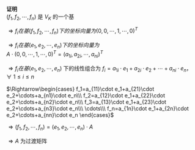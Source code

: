 **证明**  
$(f_1,f_2,\cdots,f_n)$ 是 $V_K$ 的一个基  
  
$\Rightarrow f_i在基(f_1,f_2,\cdots,f_n)下的  
坐标向量为(0,0,\cdots,1,\cdots,0)^T$  
  
$\Rightarrow f_i在基(e_1,e_2,\cdots,e_n)下的  
坐标向量为$  
$A\cdot(0,0,\cdots,1,\cdots,0)^T  
=(a_{1i},a_{2i},\cdots,a_{ni})^T$  
  
$\Rightarrow f_i在基(e_1,e_2,\cdots,e_n)$ 下的线性组合为 $f_i=a_{1i}\cdot e_1+a_{2i}\cdot e_2+\cdots+a_{ni}\cdot e_n，  
\forall\ 1\le i\le n$  
  
$\Rightarrow\begin{cases}  
f_1=a_{11}\cdot e_1+a_{21}\cdot e_2+\cdots+a_{n1}\cdot e_n\\\  
f_2=a_{12}\cdot e_1+a_{22}\cdot e_2+\cdots+a_{n2}\cdot e_n\\\  
f_3=a_{13}\cdot e_1+a_{23}\cdot e_2+\cdots+a_{n3}\cdot e_n\\\  
\cdots\\\  
f_n=a_{1n}\cdot e_1+a_{2n}\cdot e_2+\cdots+a_{nn}\cdot e_n  
\end{cases}$  
  
$\Rightarrow  
(f_1,f_2,\cdots,f_n)=(e_1,e_2,\cdots,e_n)\cdot A$  
  
$\Rightarrow A$ 为过渡矩阵  
